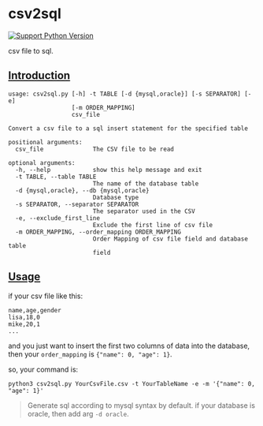 csv2sql
========
[![Support Python Version](https://img.shields.io/badge/Python-3-brightgreen.svg?style=for-the-badge)](https://www.python.org/)


csv file to sql.

## [Introduction]()

```text
usage: csv2sql.py [-h] -t TABLE [-d {mysql,oracle}] [-s SEPARATOR] [-e]
                  [-m ORDER_MAPPING]
                  csv_file

Convert a csv file to a sql insert statement for the specified table

positional arguments:
  csv_file              The CSV file to be read

optional arguments:
  -h, --help            show this help message and exit
  -t TABLE, --table TABLE
                        The name of the database table
  -d {mysql,oracle}, --db {mysql,oracle}
                        Database type
  -s SEPARATOR, --separator SEPARATOR
                        The separator used in the CSV
  -e, --exclude_first_line
                        Exclude the first line of csv file
  -m ORDER_MAPPING, --order_mapping ORDER_MAPPING
                        Order Mapping of csv file field and database table
                        field

```

## [Usage]()

if your csv file like this:
```text
name,age,gender
lisa,18,0
mike,20,1
...
```

and you just want to insert the first two columns of data into the database, then your `order_mapping` is `{"name": 0, "age": 1}`.

so, your command is:

```text
python3 csv2sql.py YourCsvFile.csv -t YourTableName -e -m '{"name": 0, "age": 1}'
```
> Generate sql according to mysql syntax by default. if your database is oracle, then add arg `-d oracle`.